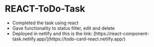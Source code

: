 <h1>REACT-ToDo-Task</h1>
<ul>
  <li>Completed the task using react</li>
  <li>Gave functionality to status filter, edit and delete</li>
  <li>Deployed in netlify and this is the link: [https://react-component-task.netlify.app/](https://todo-card-react.netlify.app/)</li>
</ul>
